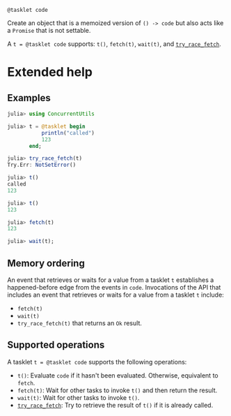     @tasklet code

Create an object that is a memoized version of `() -> code` but also acts like a `Promise`
that is not settable.

A `t = @tasklet code` supports: `t()`, `fetch(t)`, `wait(t)`, and [`try_race_fetch`](@ref).

# Extended help

## Examples

```julia
julia> using ConcurrentUtils

julia> t = @tasklet begin
           println("called")
           123
       end;

julia> try_race_fetch(t)
Try.Err: NotSetError()

julia> t()
called
123

julia> t()
123

julia> fetch(t)
123

julia> wait(t);
```

## Memory ordering

An event that retrieves or waits for a value from a tasklet `t` establishes a
happened-before edge from the events in `code`.  Invocations of the API that includes an
event that retrieves or waits for a value from a tasklet `t` include:

* `fetch(t)`
* `wait(t)`
* `try_race_fetch(t)` that returns an `Ok` result.

## Supported operations

A tasklet `t = @tasklet code` supports the following operations:

* `t()`: Evaluate `code` if it hasn't been evaluated. Otherwise, equivalent to `fetch`.
* `fetch(t)`: Wait for other tasks to invoke `t()` and then return the result.
* `wait(t)`: Wait for other tasks to invoke `t()`.
* [`try_race_fetch`](@ref): Try to retrieve the result of `t()` if it is already called.

